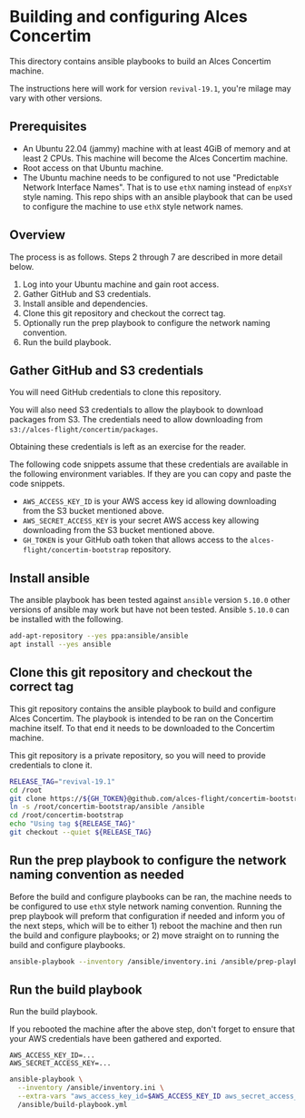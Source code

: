 # Building and configuring Alces Concertim

This directory contains ansible playbooks to build an Alces Concertim machine.

The instructions here will work for version `revival-19.1`, you're milage may
vary with other versions.

## Prerequisites

* An Ubuntu 22.04 (jammy) machine with at least 4GiB of memory and at least 2
  CPUs.  This machine will become the Alces Concertim machine.
* Root access on that Ubuntu machine.
* The Ubuntu machine needs to be configured to not use "Predictable Network
  Interface Names".  That is to use `ethX` naming instead of `enpXsY` style
  naming.  This repo ships with an ansible playbook that can be used to
  configure the machine to use `ethX` style network names.

## Overview

The process is as follows.  Steps 2 through 7 are described in more detail
below.

1. Log into your Ubuntu machine and gain root access.
2. Gather GitHub and S3 credentials.
3. Install ansible and dependencies.
4. Clone this git repository and checkout the correct tag.
5. Optionally run the prep playbook to configure the network naming
   convention.
6. Run the build playbook.

## Gather GitHub and S3 credentials

You will need GitHub credentials to clone this repository.

You will also need S3 credentials to allow the playbook to download packages
from S3.  The credentials need to allow downloading from
`s3://alces-flight/concertim/packages`.

Obtaining these credentials is left as an exercise for the reader.

The following code snippets assume that these credentials are available in the
following environment variables.  If they are you can copy and paste the code
snippets.

* `AWS_ACCESS_KEY_ID` is your AWS access key id allowing downloading from
  the S3 bucket mentioned above.
* `AWS_SECRET_ACCESS_KEY` is your secret AWS access key allowing downloading
  from the S3 bucket mentioned above.
* `GH_TOKEN` is your GitHub oath token that allows access to the
  `alces-flight/concertim-bootstrap` repository.


## Install ansible

The ansible playbook has been tested against `ansible` version `5.10.0` other
versions of ansible may work but have not been tested.  Ansible `5.10.0` can
be installed with the following.

```bash
add-apt-repository --yes ppa:ansible/ansible
apt install --yes ansible
```


## Clone this git repository and checkout the correct tag

This git repository contains the ansible playbook to build and configure Alces
Concertim.  The playbook is intended to be ran on the Concertim machine itself.
To that end it needs to be downloaded to the Concertim machine.

This git repository is a private repository, so you will need to provide
credentials to clone it.

```bash
RELEASE_TAG="revival-19.1"
cd /root
git clone https://${GH_TOKEN}@github.com/alces-flight/concertim-bootstrap.git
ln -s /root/concertim-bootstrap/ansible /ansible
cd /root/concertim-bootstrap
echo "Using tag ${RELEASE_TAG}"
git checkout --quiet ${RELEASE_TAG}
```

## Run the prep playbook to configure the network naming convention as needed

Before the build and configure playbooks can be ran, the machine needs to be
configured to use `ethX` style network naming convention.  Running the prep
playbook will preform that configuration if needed and inform you of the next
steps, which will be to either 1) reboot the machine and then run the build
and configure playbooks; or 2) move straight on to running the build and
configure playbooks.


```bash
ansible-playbook --inventory /ansible/inventory.ini /ansible/prep-playbook.yml
```

## Run the build playbook

Run the build playbook.

If you rebooted the machine after the above step, don't forget to ensure that
your AWS credentials have been gathered and exported.

```
AWS_ACCESS_KEY_ID=...
AWS_SECRET_ACCESS_KEY=...
```

```bash
ansible-playbook \
  --inventory /ansible/inventory.ini \
  --extra-vars "aws_access_key_id=$AWS_ACCESS_KEY_ID aws_secret_access_key=$AWS_SECRET_ACCESS_KEY" \
  /ansible/build-playbook.yml
```
